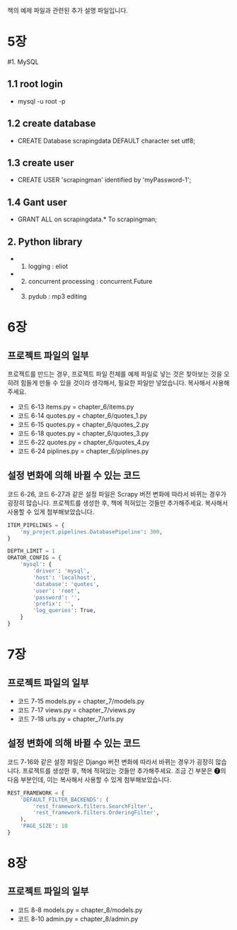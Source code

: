 책의 예제 파일과 관련된 추가 설명 파일입니다.

# 5장 

#1. MySQL 

## 1.1 root login 
 - mysql -u root -p
## 1.2 create database 
 - CREATE Database scrapingdata DEFAULT character set utf8;
## 1.3 create user 
 - CREATE USER 'scrapingman' identified by 'myPassword-1'; 
## 1.4 Gant user 
 - GRANT ALL on scrapingdata.* To scrapingman;
  
  

## 2. Python library 
- 1. logging   : eliot  
- 2. concurrent processing : concurrent.Future
- 3. pydub : mp3 editing 

  


# 6장 

## 프로젝트 파일의 일부
프로젝트를 만드는 경우, 프로젝트 파일 전체를 예제 파일로 넣는 것은 찾아보는 것을 오히려 힘들게 만들 수 있을 것이라 생각해서, 필요한 파일만 넣었습니다. 복사해서 사용해주세요.

- 코드 6-13 items.py = chapter_6/items.py
- 코드 6-14 quotes.py = chapter_6/quotes_1.py
- 코드 6-15 quotes.py = chapter_6/quotes_2.py
- 코드 6-18 quotes.py = chapter_6/quotes_3.py
- 코드 6-22 quotes.py = chapter_6/quotes_4.py
- 코드 6-24 piplines.py = chapter_6/piplines.py

## 설정 변화에 의해 바뀔 수 있는 코드
코드 6-26, 코드 6-27과 같은 설정 파일은 Scrapy 버전 변화에 따라서 바뀌는 경우가 굉장히 많습니다. 프로젝트를 생성한 후, 책에 적혀있는 것들만 추가해주세요. 복사해서 사용할 수 있게 첨부해보았습니다.

```python
ITEM_PIPELINES = {
    'my_project.pipelines.DatabasePipeline': 300,
}
```
```python
DEPTH_LIMIT = 1
ORATOR_CONFIG = {
    'mysql': {
        'driver': 'mysql',
        'host': 'localhost',
        'database': 'quotes',
        'user': 'root',
        'password': '',
        'prefix': '',
        'log_queries': True,
    }
}
```


# 7장

## 프로젝트 파일의 일부

- 코드 7-15 models.py = chapter_7/models.py
- 코드 7-17 views.py = chapter_7/views.py
- 코드 7-18 urls.py = chapter_7/urls.py

## 설정 변화에 의해 바뀔 수 있는 코드
코드 7-16와 같은 설정 파일은 Django 버전 변화에 따라서 바뀌는 경우가 굉장히 많습니다. 프로젝트를 생성한 후, 책에 적혀있는 것들만 추가해주세요. 조금 긴 부분은 ➐의 다음 부분인데, 이는 복사해서 사용할 수 있게 첨부해보았습니다.

```python
REST_FRAMEWORK = { 
    'DEFAULT_FILTER_BACKENDS': (
        'rest_framework.filters.SearchFilter',
        'rest_framework.filters.OrderingFilter',
    ),
    'PAGE_SIZE': 10
}
```

# 8장

## 프로젝트 파일의 일부

- 코드 8-8 models.py = chapter_8/models.py
- 코드 8-10 admin.py = chapter_8/admin.py

